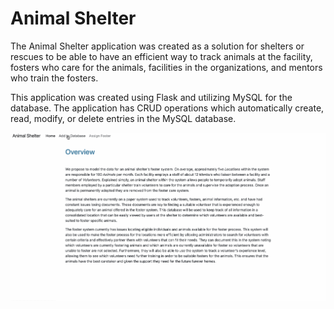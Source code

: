 # Animal Shelter

The Animal Shelter application was created as a solution for shelters or rescues to be able to have an efficient way to track animals at the facility, fosters who care for the animals, facilities in the organizations, and mentors who train the fosters.

This application was created using Flask and utilizing MySQL for the database. The application has CRUD operations which automatically create, read, modify, or delete entries in the MySQL database.

<img src="https://github.com/mhussain790/AnimalShelter/blob/main/animalshelters.gif?raw=true">
